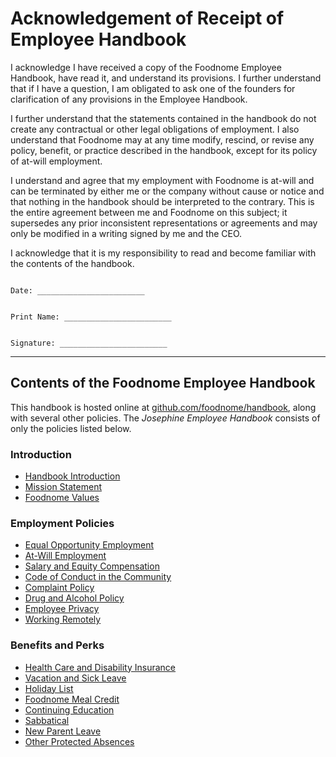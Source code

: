 # Acknowledgement of Receipt of Employee Handbook

I acknowledge I have received a copy of the Foodnome Employee Handbook, have read it, and understand its provisions. I further understand that if I have a question, I am obligated to ask one of the founders for clarification of any provisions in the Employee Handbook.

I further understand that the statements contained in the handbook do not create any contractual or other legal obligations of employment. I also understand that Foodnome may at any time modify, rescind, or revise any policy, benefit, or practice described in the handbook, except for its policy of at-will employment.

I understand and agree that my employment with Foodnome is at-will and can be terminated by either me or the company without cause or notice and that nothing in the handbook should be interpreted to the contrary. This is the entire agreement between me and Foodnome on this subject; it supersedes any prior inconsistent representations or agreements and may only be modified in a writing signed by me and the CEO.

I acknowledge that it is my responsibility to read and become familiar with the contents of the handbook.

```

Date: ________________________


Print Name: ________________________


Signature: ________________________

```

---

## Contents of the Foodnome Employee Handbook

This handbook is hosted online at [github.com/foodnome/handbook](https://github.com/handbook), along with several other policies. The _Josephine Employee Handbook_ consists of only the policies listed below.

### Introduction

- [Handbook Introduction](https://github.com/foodnome/handbook/blob/master/Hiring%20Documents/Handbook%20Introduction.md)
- [Mission Statement](https://github.com/foodnome/handbook/blob/master/Mission%20Statement.md)
- [Foodnome Values](https://github.com/foodnome/handbook/blob/master/Foodnome%20Values.md)

### Employment Policies

- [Equal Opportunity Employment](https://github.com/foodnome/handbook/blob/master/Employment%20Policies/Equal%20Opportunity%20Employment.md)
- [At-Will Employment](https://github.com/foodnome/handbook/blob/master/Employment%20Policies/At-Will%20Employment.md)
- [Salary and Equity Compensation](https://github.com/foodnome/handbook/blob/master/Employment%20Policies/Salary%20and%20Equity%20Compensation.md)
- [Code of Conduct in the Community](https://github.com/foodnome/handbook/blob/master/Employment%20Policies/Code%20of%20Conduct%20in%20the%20Community.md)
- [Complaint Policy](https://github.com/foodnome/handbook/blob/master/Employment%20Policies/Complaint%20Policy.md)
- [Drug and Alcohol Policy](https://github.com/foodnome/handbook/blob/master/Employment%20Policies/Drug%20and%20Alcohol%20Policy.md)
- [Employee Privacy](https://github.com/foodnome/handbook/blob/master/Employment%20Policies/Employee%20Privacy.md)
- [Working Remotely](https://github.com/foodnome/handbook/blob/master/Employment%20Policies/Working%20Remotely.md)

### Benefits and Perks

- [Health Care and Disability Insurance](https://github.com/foodnome/handbook/blob/master/Benefits%20and%20Perks/Healthcare%20and%20Disability%20Insurance.md)
- [Vacation and Sick Leave](https://github.com/foodnome/handbook/blob/master/Benefits%20and%20Perks/Vacation%20and%20Sick%20Leave.md)
- [Holiday List](https://github.com/foodnome/handbook/blob/master/Benefits%20and%20Perks/Holiday%20List.md)
- [Foodnome Meal Credit](https://github.com/foodnome/handbook/blob/master/Benefits%20and%20Perks/Foodnome%20Meal%20Credit.md)
- [Continuing Education](https://github.com/foodnome/handbook/blob/master/Benefits%20and%20Perks/Continuing%20Education.md)
- [Sabbatical](https://github.com/foodnome/handbook/blob/master/Benefits%20and%20Perks/Sabbatical.md)
- [New Parent Leave](https://github.com/foodnome/handbook/blob/master/Benefits%20and%20Perks/New%20Parent%20Leave.md)
- [Other Protected Absences](https://github.com/foodnome/handbook/blob/master/Benefits%20and%20Perks/Other%20Protected%20Absences.md)

